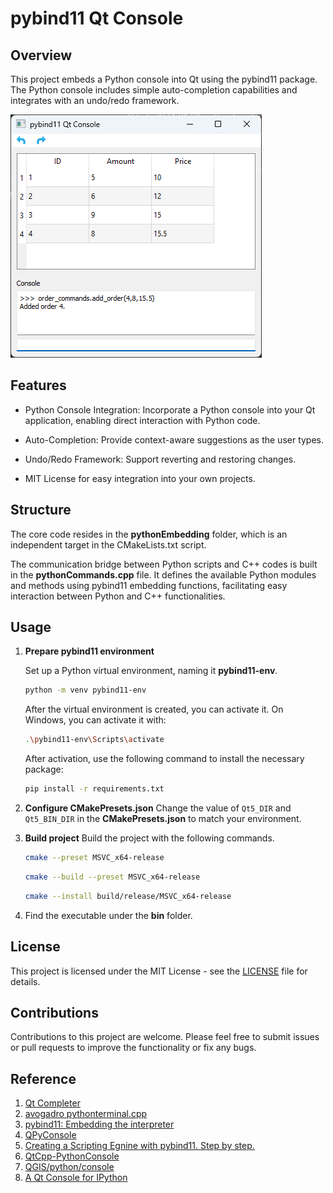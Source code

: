 # pybind11 Qt Console

## Overview

This project embeds a Python console into Qt using the pybind11 package. The Python console includes simple auto-completion capabilities and integrates with an undo/redo framework.

![](./asset/image.png)

## Features

* Python Console Integration: Incorporate a Python console into your Qt application, enabling direct interaction with Python code.

* Auto-Completion: Provide context-aware suggestions as the user types.

* Undo/Redo Framework: Support reverting and restoring changes.

* MIT License for easy integration into your own projects.

## Structure

The core code resides in the **pythonEmbedding** folder, which is an independent target in the CMakeLists.txt script.

The communication bridge between Python scripts and C++ codes is built in the **pythonCommands.cpp** file. It defines the available Python modules and methods using pybind11 embedding functions, facilitating easy interaction between Python and C++ functionalities.

## Usage
1. **Prepare pybind11 environment**

    Set up a Python virtual environment, naming it **pybind11-env**.
    ```bash
    python -m venv pybind11-env
    ```
    After the virtual environment is created, you can activate it. On Windows, you can activate it with:
    ```bash
    .\pybind11-env\Scripts\activate
    ```
    After activation, use the following command to install the necessary package:
    ```bash
    pip install -r requirements.txt
    ```

2. **Configure CMakePresets.json**
    Change the value of `Qt5_DIR` and `Qt5_BIN_DIR` in the **CMakePresets.json** to match your environment.

3. **Build project**
    Build the project with the following commands.
    ```bash
    cmake --preset MSVC_x64-release
    ```
    ```bash
    cmake --build --preset MSVC_x64-release
    ``` 

    ```bash
    cmake --install build/release/MSVC_x64-release
    ``` 
4. Find the executable under the **bin** folder.

## License
This project is licensed under the MIT License - see the [LICENSE](https://opensource.org/license/mit/) file for details.

## Contributions
Contributions to this project are welcome. Please feel free to submit issues or pull requests to improve the functionality or fix any bugs.

## Reference
1. [Qt Completer](https://doc.qt.io/qt-5/qtwidgets-tools-customcompleter-example.html)
1. [avogadro pythonterminal.cpp](https://github.com/cryos/avogadro/blob/master/libavogadro/src/extensions/pythonterminal.cpp)
1. [pybind11: Embedding the interpreter](https://pybind11.readthedocs.io/en/latest/advanced/embedding.html)
1. [QPyConsole](https://github.com/roozbehg/QPyConsole)
1. [Creating a Scripting Egnine with pybind11. Step by step.](https://github.com/aoloe/cpp-pybind11-playground)
1. [QtCpp-PythonConsole](https://github.com/kaiware0x/QtCpp-PythonConsole)
1. [QGIS/python/console](https://github.com/qgis/QGIS/tree/master/python/console)
1. [A Qt Console for IPython](https://ipython.org/ipython-doc/dev/interactive/qtconsole.html)
